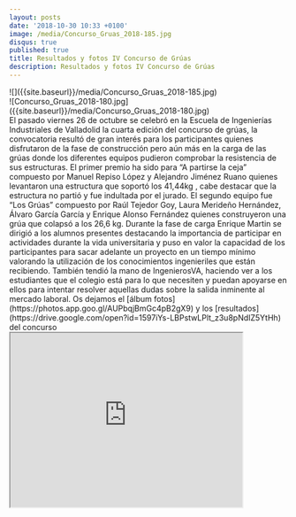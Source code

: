 ```yaml
---
layout: posts
date: '2018-10-30 10:33 +0100'
image: /media/Concurso_Gruas_2018-185.jpg
disqus: true
published: true
title: Resultados y fotos IV Concurso de Grúas
description: Resultados y fotos IV Concurso de Grúas
---
```

<div class="row">
<div class="col-12 col-sm-6">
![]({{site.baseurl}}/media/Concurso_Gruas_2018-185.jpg)
</div>
<div class="col-12 col-sm-6">
![Concurso_Gruas_2018-180.jpg]({{site.baseurl}}/media/Concurso_Gruas_2018-180.jpg)

  
</div>
El pasado viernes 26 de octubre se celebró en la Escuela de Ingenierías Industriales de Valladolid la cuarta edición del concurso de grúas, la convocatoria resultó de gran interés para los participantes quienes disfrutaron de la fase de construcción pero aún más en la carga de las grúas donde los diferentes equipos pudieron comprobar la resistencia de sus estructuras. El primer premio ha sido para “A partirse la ceja” compuesto por Manuel Repiso López y Alejandro Jiménez Ruano quienes levantaron una estructura que soportó los 41,44kg , cabe destacar que la estructura no partió y fue indultada por el jurado. El segundo equipo fue “Los Grúas” compuesto por Raúl Tejedor Goy, Laura Merideño Hernández, Álvaro García García y Enrique Alonso Fernández quienes construyeron una grúa que colapsó a los 26,6 kg. Durante la fase de carga Enrique Martin se dirigió a los alumnos presentes destacando la importancia de participar en actividades durante la vida universitaria y puso en valor la capacidad de los participantes para sacar adelante un proyecto en un tiempo mínimo valorando la utilización de los conocimientos ingenieriles que están recibiendo. También tendió la mano de IngenierosVA, haciendo ver a los estudiantes que el colegio está para lo que necesiten y puedan apoyarse en ellos para intentar resolver aquellas dudas sobre la salida inminente al mercado laboral.
Os dejamos el [álbum fotos](https://photos.app.goo.gl/AUPbqjBmGc4pB2gX9) y los [resultados](https://drive.google.com/open?id=1597iYs-LBPstwLPlt_z3u8pNdIZ5YtHh) del concurso 
<iframe width="420" height="315" src="https://www.youtube.com/embed/watch?v=ZwvPXxOe7cw">
</iframe>
